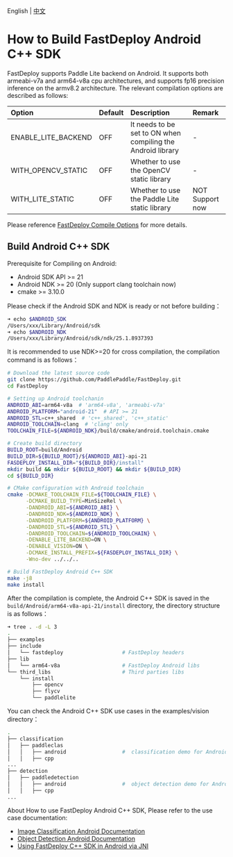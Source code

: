 English | [中文](../../cn/build_and_install/android.md)

# How to Build FastDeploy Android C++ SDK

FastDeploy supports Paddle Lite backend on Android. It supports both armeabi-v7a and arm64-v8a cpu architectures, and supports fp16 precision inference on the armv8.2 architecture. The relevant compilation options are described as follows:

|Option|Default|Description|Remark|  
|:---|:---|:---|:---|  
|ENABLE_LITE_BACKEND|OFF|It needs to be set to ON when compiling the Android library| - |
|WITH_OPENCV_STATIC|OFF|Whether to use the OpenCV static library| - |
|WITH_LITE_STATIC|OFF|Whether to use the Paddle Lite static library| NOT Support now |

Please reference [FastDeploy Compile Options](./README.md) for more details.

## Build Android C++ SDK

Prerequisite for Compiling on Android:  

- Android SDK API >= 21  
- Android NDK >= 20 (Only support clang toolchain now)
- cmake >= 3.10.0  

Please check if the Android SDK and NDK is ready or not before building：  
```bash
➜ echo $ANDROID_SDK  
/Users/xxx/Library/Android/sdk  
➜ echo $ANDROID_NDK
/Users/xxx/Library/Android/sdk/ndk/25.1.8937393
```
It is recommended to use NDK>=20 for cross compilation, the compilation command is as follows：
```bash
# Download the latest source code
git clone https://github.com/PaddlePaddle/FastDeploy.git
cd FastDeploy  

# Setting up Android toolchanin
ANDROID_ABI=arm64-v8a  # 'arm64-v8a', 'armeabi-v7a'
ANDROID_PLATFORM="android-21"  # API >= 21
ANDROID_STL=c++_shared  # 'c++_shared', 'c++_static'
ANDROID_TOOLCHAIN=clang  # 'clang' only
TOOLCHAIN_FILE=${ANDROID_NDK}/build/cmake/android.toolchain.cmake

# Create build directory
BUILD_ROOT=build/Android
BUILD_DIR=${BUILD_ROOT}/${ANDROID_ABI}-api-21
FASDEPLOY_INSTALL_DIR="${BUILD_DIR}/install"
mkdir build && mkdir ${BUILD_ROOT} && mkdir ${BUILD_DIR}
cd ${BUILD_DIR}

# CMake configuration with Android toolchain
cmake -DCMAKE_TOOLCHAIN_FILE=${TOOLCHAIN_FILE} \
      -DCMAKE_BUILD_TYPE=MinSizeRel \
      -DANDROID_ABI=${ANDROID_ABI} \
      -DANDROID_NDK=${ANDROID_NDK} \
      -DANDROID_PLATFORM=${ANDROID_PLATFORM} \
      -DANDROID_STL=${ANDROID_STL} \
      -DANDROID_TOOLCHAIN=${ANDROID_TOOLCHAIN} \
      -DENABLE_LITE_BACKEND=ON \
      -DENABLE_VISION=ON \
      -DCMAKE_INSTALL_PREFIX=${FASDEPLOY_INSTALL_DIR} \
      -Wno-dev ../../..

# Build FastDeploy Android C++ SDK
make -j8
make install  
```  
After the compilation is complete, the Android C++ SDK is saved in the `build/Android/arm64-v8a-api-21/install` directory, the directory structure is as follows：  
```bash
➜ tree . -d -L 3
.
├── examples
├── include
│   └── fastdeploy                   # FastDeploy headers
├── lib
│   └── arm64-v8a                    # FastDeploy Android libs
└── third_libs                       # Third parties libs
    └── install
        ├── opencv
        ├── flycv
        └── paddlelite
```
You can check the Android C++ SDK use cases in the examples/vision directory：
```bash  
.
├── classification
│   ├── paddleclas
│   │   ├── android                  #  classification demo for Android
│   │   ├── cpp
...
├── detection
│   ├── paddledetection
│   │   ├── android                  #  object detection demo for Android
│   │   ├── cpp
...
```
About How to use FastDeploy Android C++ SDK, Please refer to the use case documentation:  
- [Image Classification Android Documentation](../../../examples/vision/classification/paddleclas/android/README.md)  
- [Object Detection Android Documentation](../../../examples/vision/detection/paddledetection/android/README.md)  
- [Using FastDeploy C++ SDK in Android via JNI](../../en/faq/use_cpp_sdk_on_android.md)
